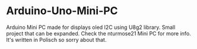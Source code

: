 # Arduino-Uno-Mini-PC
Arduino Mini PC made for displays  oled I2C using U8g2 library. Small project that can be expanded. Check the nturmose21 Mini PC for more info. It's written in Polisch so sorry about that.
